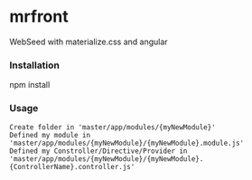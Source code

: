 # mrfront
WebSeed with materialize.css and angular
<h3>Installation</h3>
		npm install


<h3>Usage</h3>

	Create folder in 'master/app/modules/{myNewModule}'
	Defined my module in 'master/app/modules/{myNewModule}/{myNewModule}.module.js'
	Defined my Constroller/Directive/Provider in 'master/app/modules/{myNewModule}/{myNewModule}.{ControllerName}.controller.js'
